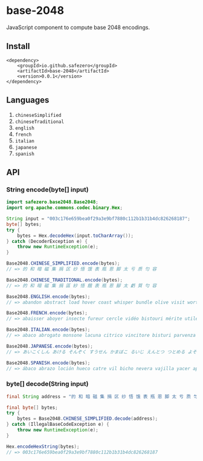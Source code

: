 base-2048
====

JavaScript component to compute base 2048 encodings.

Install
-------

    <dependency>
        <groupId>io.github.safezero</groupId>
        <artifactId>base-2048</artifactId>
        <version>0.0.1</version>
    </dependency>

Languages
-------
1. `chineseSimplified`
2. `chineseTraditional`
3. `english`
4. `french`
5. `italian`
6. `japanese`
7. `spanish`

API
---

### String encode(byte[] input)

```java
import safezero.base2048.Base2048;
import org.apache.commons.codec.binary.Hex;

String input = "003c176e659bea0f29a3e9bf7880c112b1b31b4dc826268187";
byte[] bytes;
try {
    bytes = Hex.decodeHex(input.toCharArray());
} catch (DecoderException e) {
    throw new RuntimeException(e);
}

Base2048.CHINESE_SIMPLIFIED.encode(bytes);
// => 的 和 暗 磁 集 捐 区 纱 悟 饿 表 瓶 恩 脚 太 亏 质 匀 容

Base2048.CHINESE_TRADITIONAL.encode(bytes);
// => 的 和 暗 磁 集 捐 區 紗 悟 餓 表 瓶 恩 腳 太 虧 質 勻 容

Base2048.ENGLISH.encode(bytes);
// => abandon abstract load hover coast whisper bundle olive visit worth avoid scissors night holiday custom symptom basic old couch

Base2048.FRENCH.encode(bytes);
// => abaisser aboyer insecte fureur cercle vidéo bistouri mérite utile volaille appuyer prétexte manquant frénésie concert siffler asservir mercredi chute

Base2048.ITALIAN.encode(bytes);
// => abaco abrogato monsone lacuna citrico vincitore bisturi parvenza vanitoso zattera arazzo satira ottagono irrorare dado stiletto asola partire continuo

Base2048.JAPANESE.encode(bytes);
// => あいこくしん あける そんぞく すうせん かまぼこ るいじ えんとつ つとめる よそく ろせん いよく はえる ちひょう しんちく きみつ ほきょう うきわ つつむ きくらげ

Base2048.SPANISH.encode(bytes);
// => ábaco abrazo loción hueco catre vil bicho nevera vajilla yacer aprender rama mula hocico colmo sudor arroz nevar chuleta
```


### byte[] decode(String input)

```java
final String address = "的 和 暗 磁 集 捐 区 纱 悟 饿 表 瓶 恩 脚 太 亏 质 匀 容";

final byte[] bytes;
try {
    bytes = Base2048.CHINESE_SIMPLIFIED.decode(address);
} catch (IllegalBaseCodeException e) {
    throw new RuntimeException(e);
}

Hex.encodeHexString(bytes);
// => 003c176e659bea0f29a3e9bf7880c112b1b31b4dc826268187
```
